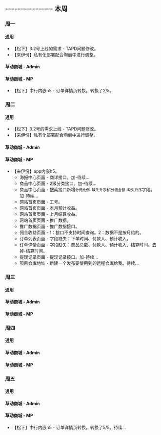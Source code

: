 ## ---------------- 本周

### 周一
#### 通用
* 【松下】3.2号上线的需求 - TAPD问题修改。
* 【来伊份】私有化部署配合陶丽中进行调整。
#### 草动商城 - Admin
#### 草动商城 - MP
* 【松下】中行内嵌h5 - 订单详情页转换。转换了2/5。

### 周二
#### 通用
* 【松下】3.2号的需求上线 - TAPD问题修改。
* 【来伊份】私有化部署配合陶丽中进行调整。
#### 草动商城 - Admin
#### 草动商城 - MP
* 【来伊份】app内嵌h5。
  - 海报中心页面 - 商详接口。加-待续...
  - 商品中心页面 - 2级分类接口。加-待续...
  - 商品中心页面 - 搜索接口新增`分佣比例-缺失升序`和`分佣金额-缺失升序`字段。加-待续...
  - 网站首页页面 - 工号。
  - 网站首页页面 - 本月预计收益。
  - 网站首页页面 - 上月结算收益。
  - 网站首页页面 - 推广数据。
  - 推广数据页面 - 推广数据接口。
  - 佣金收益页面 - 1：接口不支持时间查询。2：数据不是按月给的。
  - 订单列表页面 - 字段缺失：下单时间、付款人、预计收入。
  - 订单详情页面 - 字段缺失：商品总数、付款人、预计收入、结算时间。去掉-结算时间。
  - 提现记录页面 - 提现记录接口。加-待续...
  - 项目仓库地址 - 新建一个发布要使用到的远程仓库给我。待续...

### 周三
#### 通用
#### 草动商城 - Admin
#### 草动商城 - MP

### 周四
#### 通用
#### 草动商城 - Admin
#### 草动商城 - MP

### 周五
#### 通用
#### 草动商城 - Admin
#### 草动商城 - MP
* 【松下】中行内嵌h5 - 订单详情页转换。转换了5/5。待续...
